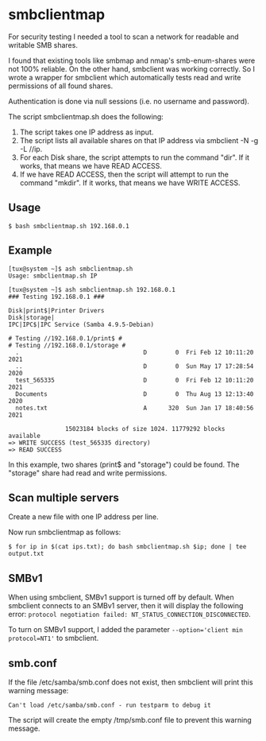 # smbclientmap

For security testing I needed a tool to scan a network for readable and writable SMB shares.

I found that existing tools like smbmap and nmap's smb-enum-shares were not 100% reliable. On the other hand, smbclient was working correctly. So I wrote a wrapper for smbclient which automatically tests read and write permissions of all found shares.

Authentication is done via null sessions (i.e. no username and password).

The script smbclientmap.sh does the following:

1. The script takes one IP address as input.
1. The script lists all available shares on that IP address via smbclient -N -g -L //ip.
2. For each Disk share, the script attempts to run the command "dir". If it works, that means we have READ ACCESS.
3. If we have READ ACCESS, then the script will attempt to run the command "mkdir". If it works, that means we have WRITE ACCESS.

## Usage

```
$ bash smbclientmap.sh 192.168.0.1
```

## Example

```
[tux@system ~]$ ash smbclientmap.sh
Usage: smbclientmap.sh IP

[tux@system ~]$ ash smbclientmap.sh 192.168.0.1
### Testing 192.168.0.1 ###

Disk|print$|Printer Drivers
Disk|storage|
IPC|IPC$|IPC Service (Samba 4.9.5-Debian)

# Testing //192.168.0.1/print$ #
# Testing //192.168.0.1/storage #
  .                                   D        0  Fri Feb 12 10:11:20 2021
  ..                                  D        0  Sun May 17 17:28:54 2020
  test_565335                         D        0  Fri Feb 12 10:11:20 2021
  Documents                           D        0  Thu Aug 13 12:13:40 2020
  notes.txt                           A      320  Sun Jan 17 18:40:56 2021

                15023184 blocks of size 1024. 11779292 blocks available
=> WRITE SUCCESS (test_565335 directory)
=> READ SUCCESS
```

In this example, two shares (print$ and "storage") could be found. The "storage" share had read and write permissions.

## Scan multiple servers

Create a new file with one IP address per line.

Now run smbclientmap as follows:

```
$ for ip in $(cat ips.txt); do bash smbclientmap.sh $ip; done | tee output.txt
```

## SMBv1

When using smbclient, SMBv1 support is turned off by default. When smbclient connects to an SMBv1 server, then it will display the following error: `protocol negotiation failed: NT_STATUS_CONNECTION_DISCONNECTED`.

To turn on SMBv1 support, I added the parameter `--option='client min protocol=NT1'` to smbclient. 

## smb.conf

If the file /etc/samba/smb.conf does not exist, then smbclient will print this warning message:

`Can't load /etc/samba/smb.conf - run testparm to debug it`

The script will create the empty /tmp/smb.conf file to prevent this warning message.
